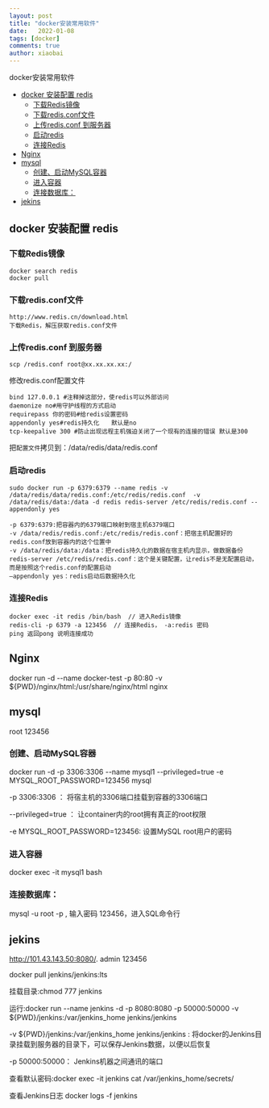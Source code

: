 ```yaml
---
layout: post
title: "docker安装常用软件"
date:   2022-01-08
tags: [docker]
comments: true
author: xiaobai
---
```


docker安装常用软件

<!-- more -->
- [docker 安装配置 redis](#docker-安装配置-redis)
  - [下载Redis镜像](#下载redis镜像)
  - [下载redis.conf文件](#下载redisconf文件)
  - [上传redis.conf 到服务器](#上传redisconf-到服务器)
  - [启动redis](#启动redis)
  - [连接Redis](#连接redis)
- [Nginx](#nginx)
- [mysql](#mysql)
  - [创建、启动MySQL容器](#创建启动mysql容器)
  - [进入容器](#进入容器)
  - [连接数据库：](#连接数据库)
- [jekins](#jekins)


## docker 安装配置 redis

### 下载Redis镜像

```
docker search redis
docker pull
```



### 下载redis.conf文件

```
http://www.redis.cn/download.html 
下载Redis，解压获取redis.conf文件
```



### 上传redis.conf 到服务器

```
scp /redis.conf root@xx.xx.xx.xx:/
```

修改redis.conf配置文件

```
bind 127.0.0.1 #注释掉这部分，使redis可以外部访问
daemonize no#用守护线程的方式启动
requirepass 你的密码#给redis设置密码
appendonly yes#redis持久化　　默认是no
tcp-keepalive 300 #防止出现远程主机强迫关闭了一个现有的连接的错误 默认是300
```

把`配置文件`拷贝到：/data/redis/data/redis.conf



### 启动redis

```
sudo docker run -p 6379:6379 --name redis -v /data/redis/data/redis.conf:/etc/redis/redis.conf  -v /data/redis/data:/data -d redis redis-server /etc/redis/redis.conf --appendonly yes

-p 6379:6379:把容器内的6379端口映射到宿主机6379端口
-v /data/redis/redis.conf:/etc/redis/redis.conf：把宿主机配置好的redis.conf放到容器内的这个位置中
-v /data/redis/data:/data：把redis持久化的数据在宿主机内显示，做数据备份
redis-server /etc/redis/redis.conf：这个是关键配置，让redis不是无配置启动，而是按照这个redis.conf的配置启动
–appendonly yes：redis启动后数据持久化
```



### 连接Redis

```
docker exec -it redis /bin/bash  // 进入Redis镜像
redis-cli -p 6379 -a 123456  // 连接Redis， -a:redis 密码
ping 返回pong 说明连接成功
```

## Nginx

docker run -d --name docker-test -p 80:80 -v ${PWD}/nginx/html:/usr/share/nginx/html nginx



## mysql

root 123456

### 创建、启动MySQL容器

docker run -d -p 3306:3306 --name mysql1 --privileged=true -e MYSQL_ROOT_PASSWORD=123456 mysql

-p 3306:3306 ： 将宿主机的3306端口挂载到容器的3306端口

--privileged=true ： 让container内的root拥有真正的root权限

-e MYSQL_ROOT_PASSWORD=123456: 设置MySQL root用户的密码

### 进入容器

docker exec -it mysql1 bash

### 连接数据库：

 mysql -u root -p ,   输入密码 123456，进入SQL命令行



## jekins

http://101.43.143.50:8080/.    admin 123456

docker pull jenkins/jenkins:lts

挂载目录:chmod 777 jenkins

运行:docker run --name jenkins -d -p 8080:8080 -p 50000:50000 -v ${PWD}/jenkins:/var/jenkins_home jenkins/jenkins

-v ${PWD}/jenkins:/var/jenkins_home jenkins/jenkins : 将docker的Jenkins目录挂载到服务器的目录下，可以保存Jenkins数据，以便以后恢复

-p 50000:50000： Jenkins机器之间通讯的端口

查看默认密码:docker exec -it jenkins cat /var/jenkins_home/secrets/

查看Jenkins日志  docker logs -f jenkins

